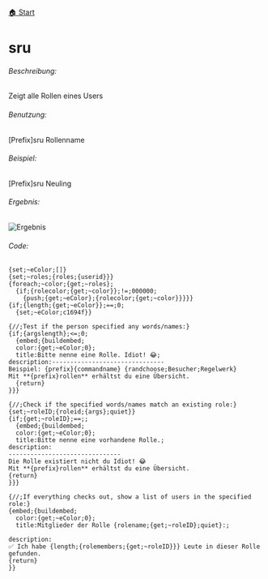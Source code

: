 [🏠 Start](https://jeanluc2305.github.io/Discord/)

# sru

###### Beschreibung:

Zeigt alle Rollen eines Users

###### Benutzung:

[Prefix]sru Rollenname

###### Beispiel:

[Prefix]sru Neuling

###### Ergebnis:

![Ergebnis](https://cdn.discordapp.com/attachments/642357675283316747/734104008138162266/unknown.png)

###### Code:

```
{set;~eColor;[]}
{set;~roles;{roles;{userid}}}
{foreach;~color;{get;~roles};
  {if;{rolecolor;{get;~color}};!=;000000;
    {push;{get;~eColor};{rolecolor;{get;~color}}}}}
{if;{length;{get;~eColor}};==;0;
  {set;~eColor;c1694f}}

{//;Test if the person specified any words/names:}
{if;{argslength};<=;0;
  {embed;{buildembed;
  color:{get;~eColor;0};
  title:Bitte nenne eine Rolle. Idiot! 😂;
description:-------------------------------
Beispiel: {prefix}{commandname} {randchoose;Besucher;Regelwerk}
Mit **{prefix}rollen** erhältst du eine Übersicht.
  {return}
}}}

{//;Check if the specified words/names match an existing role:}
{set;~roleID;{roleid;{args};quiet}}
{if;{get;~roleID};==;;
  {embed;{buildembed;
  color:{get;~eColor;0};
  title:Bitte nenne eine vorhandene Rolle.;
description:
-------------------------------
Die Rolle existiert nicht du Idiot! 😂
Mit **{prefix}rollen** erhältst du eine Übersicht.
{return}
}}}

{//;If everything checks out, show a list of users in the specified role:}
{embed;{buildembed;
  color:{get;~eColor;0};
  title:Mitglieder der Rolle {rolename;{get;~roleID};quiet}:;

description:
✅ Ich habe {length;{rolemembers;{get;~roleID}}} Leute in dieser Rolle gefunden.
{return}
}}
```
